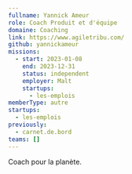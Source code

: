 ```yaml
---
fullname: Yannick Ameur
role: Coach Produit et d'équipe
domaine: Coaching
link: https://www.agiletribu.com/
github: yannickameur
missions:
  - start: 2023-01-08
    end: 2023-12-31
    status: independent
    employer: Malt
    startups:
      - les-emplois
memberType: autre
startups:
  - les-emplois
previously:
  - carnet.de.bord
teams: []
---
```

Coach pour la planète.